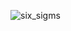 


![six_sigms](https://github.com/tvv2479/analytics-tb/assets/128017285/8bab5a1d-aae9-41c1-9d15-281c8123a6d7)
